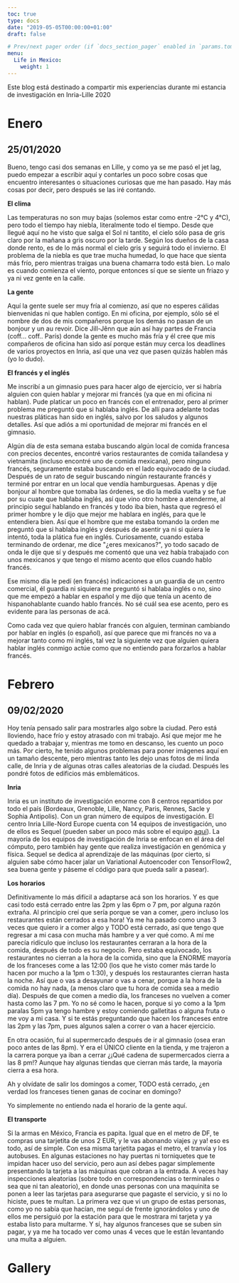 ```yaml
---
toc: true
type: docs
date: "2019-05-05T00:00:00+01:00"
draft: false

# Prev/next pager order (if `docs_section_pager` enabled in `params.toml`)
menu:
  Life in Mexico:
    weight: 1
---
```


Este blog está destinado a compartir mis experiencias durante mi estancia de investigación en Inria-Lille 2020

# Enero
## 25/01/2020

Bueno, tengo casi dos semanas en Lille, y como ya se me pasó el jet lag, puedo empezar a escribir aquí y contarles un poco sobre cosas que encuentro interesantes o
situaciones curiosas que me han pasado. Hay más cosas por decir, pero después se las iré contando.

<b> El clima </b>

Las temperaturas no son muy bajas (solemos estar como entre -2°C y 4°C), pero todo el tiempo hay niebla,
literalmente todo el tiempo. Desde que llegué aquí no he visto que salga el Sol ni tantito, el cielo sólo pasa de gris claro por la mañana a gris oscuro por la tarde.
Según los dueños de la casa donde rento, es de lo más normal el cielo gris y seguirá todo el invierno. El problema de la niebla es que trae mucha humedad,
lo que hace que sienta más frío, pero mientras traigas una buena chamarra todo está bien. Lo malo es cuando comienza el viento, porque entonces sí que se
siente un friazo y ya ni vez gente en la calle.

<b> La gente </b>

Aquí la gente suele ser muy fría al comienzo, así que no esperes cálidas bienvenidas ni que hablen contigo. En mi oficina, por ejemplo, sólo sé el nombre de dos de
mis compañeros porque los demás no pasan de un bonjour y un au revoir. Dice Jill-Jênn que aún así hay partes de Francia (coff... coff.. París) donde la gente es
mucho más fría y él cree que mis compañeros de oficina han sido así porque están muy cerca los deadlines de varios proyectos en Inria, así que una vez que
pasen quizás hablen más (yo lo dudo).

<b> El francés y el inglés </b>

Me inscribí a un gimnasio pues para hacer algo de ejercicio, ver si habría alguien con quien hablar y mejorar mi francés (ya que en mi oficina ni hablan). Pude platicar
un poco en francés con el entrenador, pero al primer problema me preguntó que si hablaba inglés. De allí para adelante todas nuestras pláticas han sido en inglés,
salvo por los saludos y algunos detalles. Así que adiós a mi oportunidad de mejorar mi francés en el gimnasio.

Algún día de esta semana estaba buscando algún local de comida francesa con precios decentes, encontré varios restaurantes de comida tailandesa y vietnamita
(incluso encontré uno de comida mexicana), pero
ninguno francés, seguramente estaba buscando en el lado equivocado de la ciudad. Después de un rato de seguir buscando ningún restaurante francés y terminé por entrar
en un local que vendía hamburguesas. Apenas y dije bonjour al hombre que tomaba las órdenes, se dio la media vuelta y se fue por su cuate que hablaba inglés, así
que vino otro hombre a atenderme, al principio seguí hablando en francés y todo iba bien, hasta que regresó el primer hombre y le dijo que mejor
me hablara en inglés, para que le entendiera bien. Así que el hombre que me estaba tomando la orden me preguntó que si hablaba inglés y después de asentir ya ni si
quiera le intentó, toda la plática fue en inglés. Curiosamente, cuando estaba terminando de ordenar, me dice "¿eres mexicanos?", yo todo sacado de onda le dije que sí y
después me comentó que una vez había trabajado con unos mexicanos y que tengo el mismo acento que ellos cuando hablo francés.

Ese mismo día le pedí (en francés) indicaciones a un guardia de un centro comercial, él guardia ni siquiera me preguntó si hablaba inglés o no, sino que
me empezó a hablar en español y me dijo que tenía un acento de
hispanohablante cuando hablo francés. No sé cuál sea ese acento, pero es evidente para las personas de acá.

Como cada vez que quiero hablar francés con alguien, terminan cambiando por hablar en inglés (o español), así que parece que mi francés no va a mejorar tanto como mi
inglés, tal vez la siguiente vez que alguien quiera hablar inglés conmigo actúe como que no entiendo para forzarlos a hablar francés.

# Febrero
## 09/02/2020

Hoy tenía pensado salir para mostrarles algo sobre la ciudad. Pero está lloviendo, hace frío y estoy atrasado con mi trabajo. Así que mejor me he quedado a trabajar
y, mientras me tomo en descanso, les cuento un poco más. Por cierto, he tenido algunos problemas para poner imágenes aquí en un tamaño descente, pero mientras tanto les
dejo unas fotos de mi linda calle, de Inria y de algunas otras calles aleatorias de la ciudad. Después les pondré fotos de edificios más emblemáticos.

<b> Inria </b>

Inria es un instituto de investigación enorme con 8 centros repartidos por todo el país (Bordeaux, Grenoble, Lille, Nancy, Paris, Rennes, Sacle y Sophia Antipolis).
Con un gran número de equipos de investigación. El centro Inria Lille-Nord Europe cuenta con 14 equipos de investigación, uno de ellos es Sequel
(pueden saber un poco más sobre el equipo <a href="https://team.inria.fr/sequel">aquí</a>).
La mayoría de los equipos de investigación de Inria se enfocan en el área del cómputo, pero también hay gente que realiza investigación en genómica y física.
Sequel se dedica al aprendizaje de las máquinas (por cierto, si alguien sabe cómo hacer jalar un Variational Autoencoder con TensorFlow2, sea buena gente y
páseme el código para que pueda salir a pasear).

<b> Los horarios </b>

Definitivamente lo más difícil a adaptarse acá son los horarios. Y es que casi todo está cerrado entre las 2pm y las 6pm o 7 pm, por alguna razón extraña.
Al principio creí que sería porque se van a comer, ¡pero incluso los restaurantes están cerrados a esa hora! Ya me ha pasado como unas 3 veces que quiero ir a comer algo y
TODO está cerrado, así que tengo que regresar a mi casa con mucha más hambre y a ver qué como. A mí me parecía ridículo que incluso los restaurantes cerraran a la
hora de la comida, después de todo es su negocio. Pero estaba equivocado, los restaurantes no cierran a la hora de la comida, sino que
la ENORME mayoría de los franceses come a las 12:00 (los que he visto comer más tarde
lo hacen por mucho a la 1pm o 1:30), y después los restaurantes cierran hasta la noche. 
Así que o vas a desayunar o vas a cenar, porque a la hora de la comida no hay nada,
(a menos claro que tu hora de comida sea a medio día). Después de que comen a medio día, los franceses no vuelven a comer hasta como las 7 pm.
Yo no sé como le hacen, porque si yo como
a la 1pm paralas 5pm ya tengo hambre y estoy comiendo galletitas o alguna fruta o me voy a mi casa.
Y si te estás preguntando que hacen los franceses entre las 2pm y las 7pm, pues algunos salen a correr o van a hacer ejercicio.

En otra ocasión, fui al supermercado después de ir al gimnasio (osea eran poco antes de las 8pm). Y era el ÚNICO cliente en la tienda, y me trajeron a la carrera
porque ya iban a cerrar ¿¡Qué cadena de supermercados cierra a las 8 pm!? Aunque hay algunas tiendas que cierran más tarde, la mayoría cierra a esa hora.

Ah y olvídate de salir los domingos a comer, TODO está cerrado, ¿en verdad los franceses tienen ganas de cocinar en domingo?

Yo simplemente no entiendo nada el horario de la gente aquí.

<b> El transporte </b>

Si la armas en México, Francia es papita. Igual que en el metro de DF, te compras una tarjetita de unos 2 EUR, y le vas abonando viajes ¡y ya! eso es todo, así de
simple. Con esa misma tarjetita pagas el metro, el tranvía y los autobuses. En algunas estaciones no hay puertas ni torniquetes que te impidan hacer uso del servicio, 
pero aun así debes pagar simplemente presentando la tarjeta a las máquinas que cobran a la entrada. A veces hay inspecciones aleatorias (sobre todo en correspondencias o 
terminales o sea que ni tan aleatorio), en donde unas personas con una maquinita se ponen a leer las tarjetas para asegurarse que pagaste el servicio, y si no lo hiciste, pues te multan.
La primera vez que vi un grupo de estas personas, como yo no sabía que hacían, me seguí de frente ignorándolos y uno de ellos me persiguió por la estación para que
le mostrara mi tarjeta y ya estaba listo para multarme. Y sí, hay algunos franceses que se suben sin pagar, y ya me ha tocado ver como unas 4 veces que le están
levantando una multa a alguien.

# Gallery